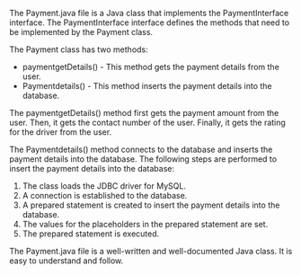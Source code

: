The Payment.java file is a Java class that implements the PaymentInterface interface. The PaymentInterface interface defines the methods that need to be implemented by the Payment class.

The Payment class has two methods:

* paymentgetDetails() - This method gets the payment details from the user.
* Paymentdetails() - This method inserts the payment details into the database.

The paymentgetDetails() method first gets the payment amount from the user. Then, it gets the contact number of the user. Finally, it gets the rating for the driver from the user.

The Paymentdetails() method connects to the database and inserts the payment details into the database. The following steps are performed to insert the payment details into the database:

1. The class loads the JDBC driver for MySQL.
2. A connection is established to the database.
3. A prepared statement is created to insert the payment details into the database.
4. The values for the placeholders in the prepared statement are set.
5. The prepared statement is executed.

The Payment.java file is a well-written and well-documented Java class. It is easy to understand and follow.